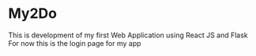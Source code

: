 # My2Do
This is development of my first Web Application using React JS and Flask
</br>For now this is the login page for my app
